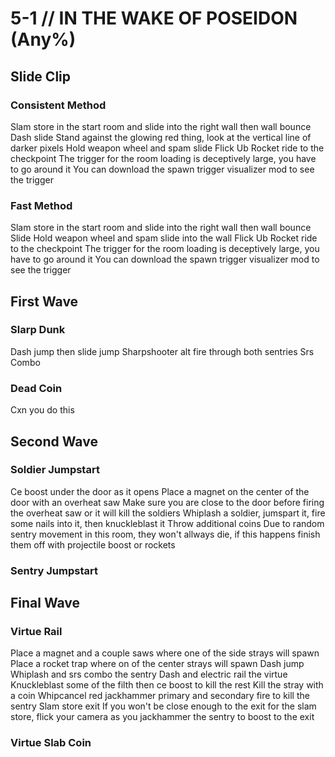 # 5-1 // IN THE WAKE OF POSEIDON (Any%)
## Slide Clip
### Consistent Method
Slam store in the start room and slide into the right wall then wall bounce
Dash slide 
Stand against the glowing red thing, look at the vertical line of darker pixels 
Hold weapon wheel and spam slide
Flick Ub
Rocket ride to the checkpoint
The trigger for the room loading is deceptively large, you have to go around it
You can download the spawn trigger visualizer mod to see the trigger
### Fast Method
Slam store in the start room and slide into the right wall then wall bounce
Slide 
Hold weapon wheel and spam slide into the wall
Flick Ub
Rocket ride to the checkpoint
The trigger for the room loading is deceptively large, you have to go around it
You can download the spawn trigger visualizer mod to see the trigger
## First Wave
### Slarp Dunk
Dash jump then slide jump
Sharpshooter alt fire through both sentries
Srs Combo
### Dead Coin
Cxn you do this
## Second Wave
### Soldier Jumpstart
Ce boost under the door as it opens
Place a magnet on the center of the door with an overheat saw
Make sure you are close to the door before firing the overheat saw or it will kill the soldiers 
Whiplash a soldier, jumspart it, fire some nails into it, then knuckleblast it
Throw additional coins 
Due to random sentry movement in this room, they won't allways die, if this happens finish them off with projectile boost or rockets
### Sentry Jumpstart
## Final Wave
### Virtue Rail
Place a magnet and a couple saws where one of the side strays will spawn
Place a rocket trap where on of the center strays will spawn
Dash jump
Whiplash and srs combo the sentry
Dash and electric rail the virtue
Knuckleblast some of the filth then ce boost to kill the rest
Kill the stray with a coin
Whipcancel red jackhammer primary and secondary fire to kill the sentry
Slam store exit
If you won't be close enough to the exit for the slam store, flick your camera as you jackhammer the sentry to boost to the exit
### Virtue Slab Coin
